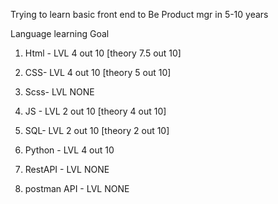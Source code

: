 Trying to learn basic front end to Be Product mgr in 5-10 years

Language learning Goal
1. Html - LVL 4 out 10 [theory 7.5 out 10]
2. CSS- LVL 4 out 10 [theory 5 out 10]
3. Scss- LVL NONE
4. JS - LVL 2 out 10 [theory 4 out 10]
   
5. SQL- LVL 2 out 10 [theory 2 out 10]
6. Python - LVL 4 out 10 

7. RestAPI - LVL NONE
8. postman API - LVL NONE
